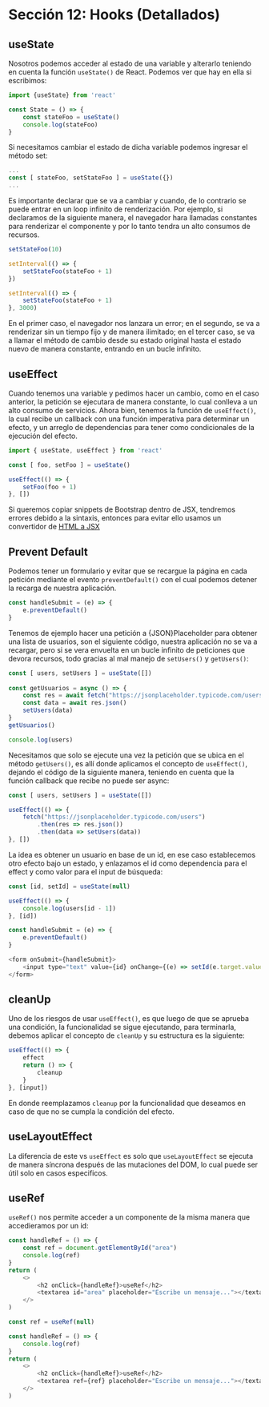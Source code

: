 # Sección 12: Hooks (Detallados)

## useState

Nosotros podemos acceder al estado de una variable y alterarlo teniendo en cuenta la función `useState()` de React. Podemos ver que hay en ella si escribimos:

```js
import {useState} from 'react'

const State = () => {
    const stateFoo = useState()
    console.log(stateFoo)
}
```

Si necesitamos cambiar el estado de dicha variable podemos ingresar el método set:

```js
...
const [ stateFoo, setStateFoo ] = useState({})
...
```

Es importante declarar que se va a cambiar y cuando, de lo contrario se puede entrar en un loop infinito de renderización. Por ejemplo, si declaramos de la siguiente manera, el navegador hara llamadas constantes para renderizar el componente y por lo tanto tendra un alto consumos de recursos.

```js
setStateFoo(10)
```

```js
setInterval(() => {
    setStateFoo(stateFoo + 1)
})
```

```js
setInterval(() => {
    setStateFoo(stateFoo + 1)
}, 3000)
```

En el primer caso, el navegador nos lanzara un error; en el segundo, se va a renderizar sin un tiempo fijo y de manera ilimitado; en el tercer caso, se va a llamar el método de cambio desde su estado original hasta el estado nuevo de manera constante, entrando en un bucle infinito.

## useEffect

Cuando tenemos una variable y pedimos hacer un cambio, como en el caso anterior, la petición se ejecutara de manera constante, lo cual conlleva a un alto consumo de servicios. Ahora bien, tenemos la función de `useEffect()`, la cual recibe un callback con una función imperativa para determinar un efecto, y un arreglo de dependencias para tener como condicionales de la ejecución del efecto.

```js
import { useState, useEffect } from 'react'

const [ foo, setFoo ] = useState()

useEffect(() => {
    setFoo(foo + 1)
}, [])
```

Si queremos copiar snippets de Bootstrap dentro de JSX, tendremos errores debido a la sintaxis, entonces para evitar ello usamos un convertidor de [HTML a JSX](https://magic.reactjs.net/htmltojsx.htm)

## Prevent Default

Podemos tener un formulario y evitar que se recargue la página en cada petición mediante el evento `preventDefault()` con el cual podemos detener la recarga de nuestra aplicación.

```js
const handleSubmit = (e) => {
    e.preventDefault()
}
```

Tenemos de ejemplo hacer una petición a {JSON}Placeholder para obtener una lista de usuarios, son el siguiente código, nuestra aplicación no se va a recargar, pero si se vera envuelta en un bucle infinito de peticiones que devora recursos, todo gracias al mal manejo de `setUsers()` y `getUsers()`:

```js
const [ users, setUsers ] = useState([])
    
const getUsuarios = async () => {
    const res = await fetch("https://jsonplaceholder.typicode.com/users")
    const data = await res.json()
    setUsers(data)
}
getUsuarios()

console.log(users)
```

Necesitamos que solo se ejecute una vez la petición que se ubica en el método `getUsers()`, es allí donde aplicamos el concepto de `useEffect()`, dejando el código de la siguiente manera, teniendo en cuenta que la función callback que recibe no puede ser async:

```js
const [ users, setUsers ] = useState([])

useEffect(() => {
    fetch("https://jsonplaceholder.typicode.com/users")
        .then(res => res.json())
        .then(data => setUsers(data))
}, [])
```

La idea es obtener un usuario en base de un id, en ese caso establecemos otro efecto bajo un estado, y enlazamos el id como dependencia para el effect y como valor para el input de búsqueda:

```js
const [id, setId] = useState(null)

useEffect(() => {
    console.log(users[id - 1])
}, [id])

const handleSubmit = (e) => {
    e.preventDefault()
}

<form onSubmit={handleSubmit}>
    <input type="text" value={id} onChange={(e) => setId(e.target.value)} />
</form>
```

## cleanUp

Uno de los riesgos de usar `useEffect()`, es que luego de que se aprueba una condición, la funcionalidad se sigue ejecutando, para terminarla, debemos aplicar el concepto de `cleanUp` y su estructura es la siguiente:

```js
useEffect(() => {
    effect
    return () => {
        cleanup
    }
}, [input])
```

En donde reemplazamos `cleanup` por la funcionalidad que deseamos en caso de que no se cumpla la condición del efecto.

## useLayoutEffect

La diferencia de este vs `useEffect` es solo que `useLayoutEffect` se ejecuta de manera síncrona después de las mutaciones del DOM, lo cual puede ser útil solo en casos especificos.

## useRef

`useRef()` nos permite acceder a un componente de la misma manera que accedieramos por un id:

```js
const handleRef = () => {
    const ref = document.getElementById("area")
    console.log(ref)
}
return (
    <>
        <h2 onClick={handleRef}>useRef</h2>
        <textarea id="area" placeholder="Escribe un mensaje..."></textarea>
    </>
)
```

```js
const ref = useRef(null)

const handleRef = () => {
    console.log(ref)
}
return (
    <>
        <h2 onClick={handleRef}>useRef</h2>
        <textarea ref={ref} placeholder="Escribe un mensaje..."></textarea>
    </>
)
```
